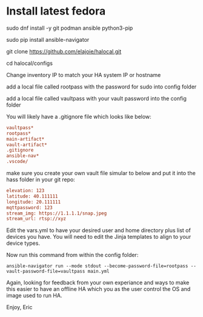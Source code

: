 # Install latest fedora
sudo dnf install -y git podman ansible python3-pip

sudo pip install ansible-navigator

git clone https://github.com/elajoie/halocal.git

cd halocal/configs

Change inventory IP to match your HA system IP or hostname

add a local file called rootpass with the password for sudo into config folder

add a local file called vaultpass with your vault password into the config folder

You will likely have a .gitignore file which looks like below:

```ini
vaultpass*
rootpass*
main-artifact*
vault-artifact*
.gitignore
ansible-nav*
.vscode/
```

make sure you create your own vault file simular to below and put it into the hass folder
in your git repo:

```ini
elevation: 123
latitude: 40.111111
longitude: 20.111111
mqttpassword: 123
stream_img: https://1.1.1.1/snap.jpeg
stream_url: rtsp://xyz
```
Edit the vars.yml to have your desired user and home directory plus list of devices you have. You will need to edit the Jinja templates to align to your device types.

Now run this command from within the config folder:
```cli
ansible-navigator run --mode stdout --become-password-file=rootpass --vault-password-file=vaultpass main.yml
```

Again, looking for feedback from your own experiance and ways to make this easier to have
an offline HA which you as the user control the OS and image used to run HA.

Enjoy,
Eric
